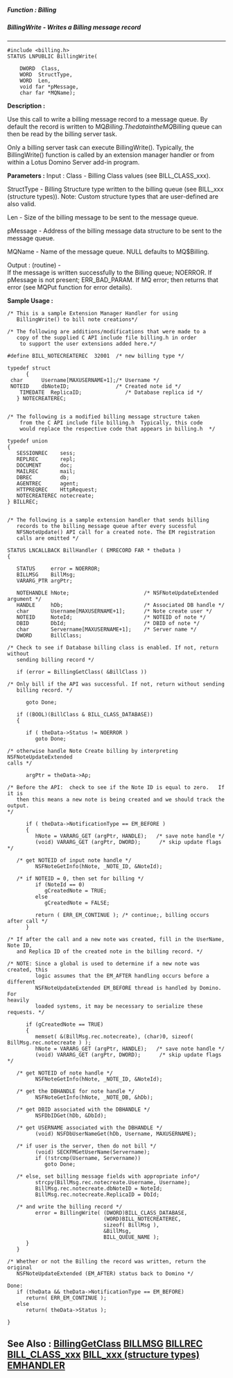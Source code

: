 ##### Function : Billing
##### BillingWrite - Writes a Billing message record
---
```
#include <billing.h>
STATUS LNPUBLIC BillingWrite(

	DWORD  Class,
	WORD  StructType,
	WORD  Len,
	void far *pMessage,
	char far *MQName);
```
**Description :**

Use this call to write a billing message record to a message queue.  By default 
the record is written to MQ$Billing.  The data in the MQ$Billing queue can then 
be read by the billing server task.  

Only a billing server task can execute BillingWrite().  Typically, the 
BillingWrite() function is called by an extension manager handler or from 
within a Lotus Domino Server add-in program.

**Parameters :**
Input :
Class  -  Billing Class values (see BILL_CLASS_xxx).

StructType  -  Billing Structure type written to the billing queue (see BILL_xxx (structure types)).  Note: Custom structure types that are user-defined are also valid.

Len  -  Size of the billing message to be sent to the message queue.

pMessage  -  Address of the billing message data structure to be sent to the message queue.

MQName  -  Name of the message queue.  NULL defaults to MQ$Billing.

Output :
(routine)  -  
If the message is written successfully to the Billing queue; NOERROR.
If pMessage is not present; ERR_BAD_PARAM.
If MQ error; then returns that error (see MQPut function for error details).



**Sample Usage :**
```
/* This is a sample Extension Manager Handler for using
   BillingWrite() to bill note creations*/

/* The following are additions/modifications that were made to a
   copy of the supplied C API include file billing.h in order
	to support the user extensions added here.*/

#define BILL_NOTECREATEREC  32001  /* new billing type */

typedef struct
      {
 char      Username[MAXUSERNAME+1];/* Username */
 NOTEID    dbNoteID;               /* Created note id */ 
    TIMEDATE  ReplicaID;              /* Database replica id */
   } NOTECREATEREC;


/* The following is a modified billing message structure taken
	from the C API include file billing.h  Typically, this code
	would replace the respective code that appears in billing.h  */

typedef union
{
   SESSIONREC    sess;
   REPLREC       repl;
   DOCUMENT      doc;
   MAILREC       mail;
   DBREC         db;
   AGENTREC      agent;
   HTTPREQREC    HttpRequest;
   NOTECREATEREC notecreate;
} BILLREC;


/* The following is a sample extension handler that sends billing
   records to the billing message queue after every sucessful 
   NFSNoteUpdate() API call for a created note. The EM registration
   calls are omitted */

STATUS LNCALLBACK BillHandler ( EMRECORD FAR * theData )
{ 
   
   STATUS     error = NOERROR;
   BILLMSG    BillMsg;
   VARARG_PTR argPtr;

   NOTEHANDLE hNote;                        /* NSFNoteUpdateExtended argument */
   HANDLE     hDb;                          /* Associated DB handle */
   char       Username[MAXUSERNAME+1];      /* Note create user */  
   NOTEID     NoteId;                       /* NOTEID of note */
   DBID       DbId;                         /* DBID of note */
   char       Servername[MAXUSERNAME+1];    /* Server name */  
   DWORD      BillClass; 

/* Check to see if Database billing class is enabled. If not, return without
   sending billing record */

   if (error = BillingGetClass( &BillClass ))

/* Only bill if the API was successful. If not, return without sending 
   billing record. */
     
      goto Done;

   if ((BOOL)(BillClass & BILL_CLASS_DATABASE))
   {

      if ( theData->Status != NOERROR )
         goto Done;
      
/* otherwise handle Note Create billing by interpreting NSFNoteUpdateExtended 
calls */
      
      argPtr = theData->Ap;

/* Before the API:  check to see if the Note ID is equal to zero.   If it is 
   then this means a new note is being created and we should track the output. 
*/
   
      if ( theData->NotificationType == EM_BEFORE )
      {
         hNote = VARARG_GET (argPtr, HANDLE);   /* save note handle */
         (void) VARARG_GET (argPtr, DWORD);      /* skip update flags */
            
   /* get NOTEID of input note handle */
         NSFNoteGetInfo(hNote, _NOTE_ID, &NoteId);

   /* if NOTEID = 0, then set for billing */
         if (NoteId == 0)
            gCreatedNote = TRUE;    
         else
            gCreatedNote = FALSE;    
            
         return ( ERR_EM_CONTINUE ); /* continue;, billing occurs after call */
      }

/* If after the call and a new note was created, fill in the UserName, Note ID, 
   and Replica ID of the created note in the billing record. */

/* NOTE: Since a global is used to determine if a new note was created, this 
         logic assumes that the EM_AFTER handling occurs before a different 
         NSFNoteUpdateExtended EM_BEFORE thread is handled by Domino.  For 
heavily
         loaded systems, it may be necessary to serialize these requests. */

      if (gCreatedNote == TRUE)
      {
         memset( &(BillMsg.rec.notecreate), (char)0, sizeof( 
BillMsg.rec.notecreate ) );
         hNote = VARARG_GET (argPtr, HANDLE);   /* save note handle */
         (void) VARARG_GET (argPtr, DWORD);      /* skip update flags */

   /* get NOTEID of note handle */
         NSFNoteGetInfo(hNote, _NOTE_ID, &NoteId);

   /* get the DBHANDLE for note handle */
         NSFNoteGetInfo(hNote, _NOTE_DB, &hDb);

   /* get DBID associated with the DBHANDLE */
         NSFDbIDGet(hDb, &DbId);

   /* get USERNAME associated with the DBHANDLE */
         (void) NSFDbUserNameGet(hDb, Username, MAXUSERNAME);

   /* if user is the server, then do not bill */
         (void) SECKFMGetUserName(Servername);
         if (!strcmp(Username, Servername))
            goto Done;       

   /* else, set billing message fields with appropriate info*/
         strcpy(BillMsg.rec.notecreate.Username, Username);
         BillMsg.rec.notecreate.dbNoteID = NoteId;  
         BillMsg.rec.notecreate.ReplicaID = DbId;  

   /* and write the billing record */
         error = BillingWrite( (DWORD)BILL_CLASS_DATABASE, 
                               (WORD)BILL_NOTECREATEREC, 
                               sizeof( BillMsg ),
                               &BillMsg,
                               BILL_QUEUE_NAME );
      }
   }

/* Whether or not the Billing the record was written, return the original
   NSFNoteUpdateExtended (EM_AFTER) status back to Domino */    

Done:
   if (theData && theData->NotificationType == EM_BEFORE)
      return( ERR_EM_CONTINUE );
   else
      return( theData->Status );

}
```
**See Also :**
[BillingGetClass](/reference/Func/BillingGetClass)
[BILLMSG](/reference/Data/BILLMSG)
[BILLREC](/reference/Data/BILLREC)
[BILL_CLASS_xxx](/reference/Symb/BILL_CLASS_xxx)
[BILL_xxx (structure types)](/reference/Symb/BILL_xxx (structure types))
[EMHANDLER](/reference/Data/EMHANDLER)
---

